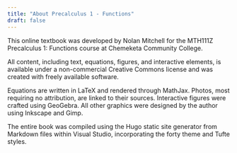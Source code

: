```yaml
---
title: "About Precalculus 1 - Functions"
draft: false
---
```


This online textbook was developed by Nolan Mitchell for the MTH111Z Precalculus 1: Functions course at Chemeketa Community College. 

All content, including text, equations, figures, and interactive elements, is available under a non-commercial Creative Commons license and was created with freely available software.

Equations are written in LaTeX and rendered through MathJax. Photos, most requiring no attribution, are linked to their sources.  Interactive figures were crafted using GeoGebra.  All other graphics were designed by the author using Inkscape and Gimp. 

The entire book was compiled using the Hugo static site generator from Markdown files within Visual Studio, incorporating the forty theme and Tufte styles.
